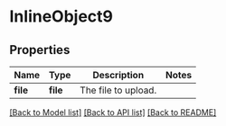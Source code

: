 # InlineObject9

## Properties
Name | Type | Description | Notes
------------ | ------------- | ------------- | -------------
**file** | **file** | The file to upload. | 

[[Back to Model list]](../README.md#documentation-for-models) [[Back to API list]](../README.md#documentation-for-api-endpoints) [[Back to README]](../README.md)


